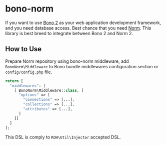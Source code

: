 # bono-norm

If you want to use [Bono 2](http://bono.github.com) as your web application development framework, and you need database access. Best chance that you need [Norm](http://github.com/xinix-technology/norm). This library is best breed to integrate between Bono 2 and Norm 2.

## How to Use

Prepare Norm repository using bono-norm middleware, add `BonoNorm\Middleware` to Bono bundle middlewares configuration section or `config/config.php` file.

```php
return [
  "middlewares": [
    [ BonoNorm\Middleware::class, [
      "options" => [
        "connections" => [...],
        "collections" => [...],
        "attributes" => [...],
      ]
    ]]
  ]
];
```

This DSL is comply to `ROH\Util\Injector` accepted DSL.
